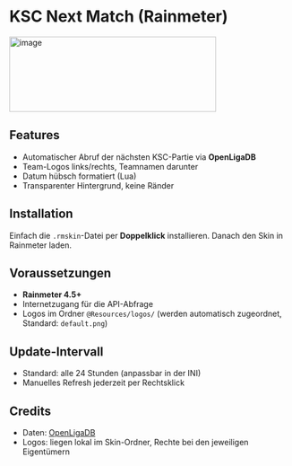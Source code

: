 # KSC Next Match (Rainmeter)
<img width="369" height="134" alt="image" src="https://github.com/user-attachments/assets/ed6be173-57c5-4b2d-bc5f-30ef4240414c" />


## Features

* Automatischer Abruf der nächsten KSC-Partie via **OpenLigaDB**
* Team-Logos links/rechts, Teamnamen darunter
* Datum hübsch formatiert (Lua)
* Transparenter Hintergrund, keine Ränder

## Installation

Einfach die `.rmskin`-Datei per **Doppelklick** installieren. Danach den Skin in Rainmeter laden.

## Voraussetzungen

* **Rainmeter 4.5+**
* Internetzugang für die API-Abfrage
* Logos im Ordner `@Resources/logos/` (werden automatisch zugeordnet, Standard: `default.png`)

## Update-Intervall

* Standard: alle 24 Stunden (anpassbar in der INI)
* Manuelles Refresh jederzeit per Rechtsklick

## Credits

* Daten: [OpenLigaDB](https://api.openligadb.de)
* Logos: liegen lokal im Skin-Ordner, Rechte bei den jeweiligen Eigentümern

